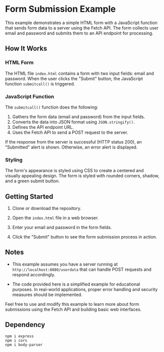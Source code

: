 # Form Submission Example

This example demonstrates a simple HTML form with a JavaScript function that sends form data to a server using the Fetch API. The form collects user email and password and submits them to an API endpoint for processing.

## How It Works

### HTML Form

The HTML file `index.html` contains a form with two input fields: email and password. When the user clicks the "Submit" button, the JavaScript function `submitcall()` is triggered.

### JavaScript Function

The `submitcall()` function does the following:

1. Gathers the form data (email and password) from the input fields.
2. Converts the data into JSON format using `JSON.stringify()`.
3. Defines the API endpoint URL.
4. Uses the Fetch API to send a POST request to the server.

If the response from the server is successful (HTTP status 200), an "Submitted" alert is shown. Otherwise, an error alert is displayed.

### Styling

The form's appearance is styled using CSS to create a centered and visually appealing design. The form is styled with rounded corners, shadow, and a green submit button.

## Getting Started

1. Clone or download the repository.

2. Open the `index.html` file in a web browser.

3. Enter your email and password in the form fields.

4. Click the "Submit" button to see the form submission process in action.

## Notes

- This example assumes you have a server running at `http://localhost:8080/userdata` that can handle POST requests and respond accordingly.

- The code provided here is a simplified example for educational purposes. In real-world applications, proper error handling and security measures should be implemented.

Feel free to use and modify this example to learn more about form submissions using the Fetch API and building basic web interfaces.


## Dependency
```
npm i express
npm i cors
npm i body-parser

```
